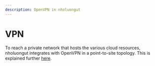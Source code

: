 ```yaml
---
description: OpenVPN in nholuongut
---
```


# VPN

To reach a private network that hosts the various cloud resources, nholuongut integrates with OpenVPN in a point-to-site topology. This is explained further [here](../../access-control/add-and-delete-vpn-access-for-users.md). &#x20;
